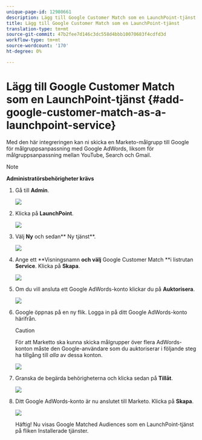 ```yaml
---
unique-page-id: 12980661
description: Lägg till Google Customer Match som en LaunchPoint-tjänst - Marketo Docs - Produktdokumentation
title: Lägg till Google Customer Match som en LaunchPoint-tjänst
translation-type: tm+mt
source-git-commit: 47b2fee7d146c3dc558d4bbb10070683f4cdfd3d
workflow-type: tm+mt
source-wordcount: '170'
ht-degree: 0%

---
```



# Lägg till Google Customer Match som en LaunchPoint-tjänst {#add-google-customer-match-as-a-launchpoint-service}

Med den här integreringen kan ni skicka en Marketo-målgrupp till Google för målgruppsanpassning med Google AdWords, liksom för målgruppsanpassning mellan YouTube, Search och Gmail.

>[!NOTE]
>
>**Administratörsbehörigheter krävs**

1. Gå till **Admin**.

   ![](assets/admin.png)

1. Klicka på **LaunchPoint**.

   ![](assets/image2014-12-5-14-3a35-3a27.png)

1. Välj **Ny** och sedan** Ny tjänst**.

   ![](assets/image2014-12-5-14-3a37-3a33.png)

1. Ange ett **Visningsnamn **och välj** Google Customer Match **i listrutan **Service**. Klicka på **Skapa**.

   ![](assets/chooseservice.png)

1. Om du vill ansluta ett Google AdWords-konto klickar du på **Auktorisera**.

   ![](assets/authorizeaccount-1.png)

1. Google öppnas på en ny flik. Logga in på ditt Google AdWords-konto härifrån.

   >[!CAUTION]
   >
   >För att Marketto ska kunna skicka målgrupper över flera AdWords-konton måste den Google-användare som du auktoriserar i följande steg ha tillgång till *alla* av dessa konton.

   ![](assets/chooseaccount.png)

1. Granska de begärda behörigheterna och klicka sedan på **Tillåt**.

   ![](assets/reviewpermissions.png)

1. Ditt Google AdWords-konto är nu anslutet till Marketo. Klicka på **Skapa**.

   ![](assets/authorizesuccess.png)

   Häftig! Nu visas Google Matched Audiences som en LaunchPoint-tjänst på fliken Installerade tjänster.

